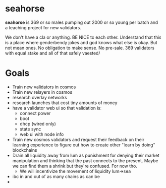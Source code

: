 # seahorse
**seahorse** is 369 or so males pumping out 2000 or so young per batch and a teaching project for new validators. 

We don't have a cla or anything.  BE NICE to each other.  Understand that this is a place where genderbendy jokes and god knows what else is okay.  But not mean ones.  No obligation to make sense.  No pre-sale.  369 validators with equal stake and all of that safely vaested/



# Goals
* Train new validators in cosmos
* Train new relayers in cosmos
* research overlay networks
* research launches that cost tiny amounts of money
* have a validator web ui so that validation is:
  * connect power
  * boot
  * dhcp (wired only)
  * state sync
  * web ui with node info
* Train new cosmos validators and request their feedback on their learning experience to figure out how to create other "learn by doing" blockchains
* Drain all liquidity away from lum as punishment for denying their market manipulation and thinking that the past connects to the present.  Maybe we can find them a shrink but they're confused.  For now tho.
  * We will incentivize the movement of liquidity lum->sea
* ibc in and out of as many chains as can be
* 


